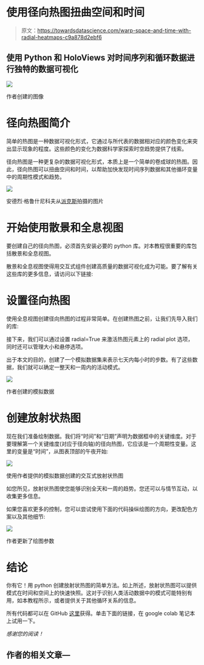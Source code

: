 # 使用径向热图扭曲空间和时间

> 原文：<https://towardsdatascience.com/warp-space-and-time-with-radial-heatmaps-c9a878d2ebf6>

## 使用 Python 和 HoloViews 对时间序列和循环数据进行独特的数据可视化

![](img/ce236fdfe000fc4b0a5f72e605dc2732.png)

作者创建的图像

# 径向热图简介

简单的热图是一种数据可视化形式，它通过与所代表的数据相对应的颜色变化来突出显示现象的程度。这些颜色的变化为数据科学家探索时空趋势提供了线索。

径向热图是一种更复杂的数据可视化形式，本质上是一个简单的卷成球的热图。因此，径向热图可以扭曲空间和时间，以帮助加快发现时间序列数据和其他循环变量中的周期性模式和趋势。

![](img/beb3ff06b0f82ca67feef8ee6bf88704.png)

安德烈·格鲁什尼科夫从[派克斯](https://www.pexels.com/)拍摄的图片

# 开始使用散景和全息视图

要创建自己的径向热图，必须首先安装必要的 python 库。对本教程很重要的库包括散景和全息视图。

散景和全息视图使得用交互式组件创建高质量的数据可视化成为可能。要了解有关这些库的更多信息，请访问以下链接:

[](https://docs.bokeh.org/en/latest/)  [](https://holoviews.org/index.html)  

# 设置径向热图

使用全息视图创建径向热图的过程非常简单。在创建热图之前，让我们先导入我们的库:

接下来，我们可以通过设置 radial=True 来激活热图元素上的 radial plot 选项，同时还可以管理大小和悬停选项。

出于本文的目的，创建了一个模拟数据集来表示七天内每小时的步数。有了这些数据，我们就可以确定一整天和一周内的活动模式。

![](img/80d39ee4e11cf99f05411c586b7966ad.png)

作者创建的模拟数据

# 创建放射状热图

现在我们准备绘制数据。我们将“时间”和“日期”声明为数据框中的关键维度。对于要理解第一个关键维度(对应于径向轴)的径向热图，它应该是一个周期性变量。这里的变量是“时间”，从图表顶部的午夜开始:

![](img/8b707668712ed8e34d1736d8294630dd.png)

使用作者提供的模拟数据创建的交互式放射状热图

如您所见，放射状热图使您能够识别全天和一周的趋势。您还可以与情节互动，以收集更多信息。

如果您喜欢更多的控制，您可以尝试使用下面的代码操纵绘图的方向，更改配色方案以及其他细节:

![](img/8e5ac47537560a35e184596f020abca6.png)

作者更新了绘图参数

# 结论

你有它！用 python 创建放射状热图的简单方法。如上所述，放射状热图可以提供模式在时间和空间上的快速快照。这对于识别人类活动数据中的模式可能特别有用，如本教程所示，或者提供关于其他循环关系的信息。

所有代码都可以在 GitHub [这里](https://github.com/chags1313/RadialHeat)获得。单击下面的链接，在 google colab 笔记本上试用一下。

[](https://colab.research.google.com/drive/1dgYmkdGeye0v5PP_BCWEW_kbwb_UYr_n?usp=sharing)  

*感谢您的阅读！*

## 作者的相关文章—

[](/making-it-rain-with-raincloud-plots-496c39a2756f)  [](/a-quick-introduction-into-stream-graphs-with-python-33ff4493ccc)  [](/using-py-feat-to-plot-facial-expression-predictions-86a9064990ce) 